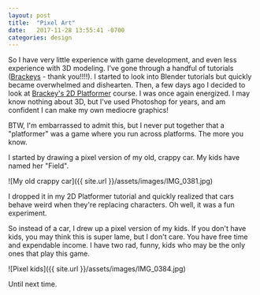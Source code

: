 ```yaml
---
layout: post
title:  "Pixel Art"
date:   2017-11-28 13:55:41 -0700
categories: design
---
```


So I have very little experience with game development, and even less experience with 3D modeling. I've gone through a handful of tutorials ([Brackeys](http://brackeys.com/) - thank you!!!!). I started to look into Blender tutorials but quickly became overwhelmed and dishearten. Then, a few days ago I decided to look at [Brackey's 2D Platformer](https://www.youtube.com/watch?v=UbPiCgCkHTE&list=PLPV2KyIb3jR42oVBU6K2DIL6Y22Ry9J1c) course. I was once again energized. I may know nothing about 3D, but I've used Photoshop for years, and am confident I can make my own mediocre graphics!

BTW, I'm embarrassed to admit this, but I never put together that a "platformer" was a game where you run across platforms. The more you know.

I started by drawing a pixel version of my old, crappy car. My kids have named her "Field".

![My old crappy car]({{ site.url }}/assets/images/IMG_0381.jpg)

I dropped it in my 2D Platformer tutorial and quickly realized that cars behave weird when they're replacing characters. Oh well, it was a fun experiment.

So instead of a car, I drew up a pixel version of my kids. If you don't have kids, you may think this is super lame, but I don't care. You have free time and expendable income. I have two rad, funny, kids who may be the only ones that play this game.

![Pixel kids]({{ site.url }}/assets/images/IMG_0384.jpg)

Until next time.
